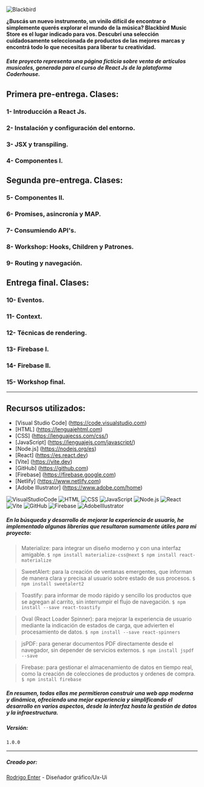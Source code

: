 ![Blackbird](https://iili.io/2a6xRnI.png "Blackbird Music Store")

**¿Buscás un nuevo instrumento, un vinilo difícil de encontrar o simplemente querés explorar el mundo de la música? Blackbird Music Store es el lugar indicado para vos. Descubrí una selección cuidadosamente seleccionada de productos de las mejores marcas y encontrá todo lo que necesitas para liberar tu creatividad.**

###### **Este proyecto representa una página _ficticia_ sobre venta de artículos musicales, generada para el curso de React Js de la plataforma Coderhouse.**

## Primera pre-entrega. Clases:

### 1- Introducción a React Js.

### 2- Instalación y configuración del entorno.

### 3- JSX y transpiling.

### 4- Componentes I.

## Segunda pre-entrega. Clases:

### 5- Componentes II.

### 6- Promises, asincronía y MAP.

### 7- Consumiendo API's.

### 8- Workshop: Hooks, Children y Patrones.

### 9- Routing y navegación.

## Entrega final. Clases:

### 10- Eventos.

### 11- Context.

### 12- Técnicas de rendering.

### 13- Firebase I.

### 14-  Firebase II.

### 15- Workshop final.

-------------------------
## Recursos utilizados:

- [Visual Studio Code] (https://code.visualstudio.com)
- [HTML] (https://lenguajehtml.com)
- [CSS] (https://lenguajecss.com/css/)
- [JavaScript] (https://lenguajejs.com/javascript/)
- [Node.js] (https://nodejs.org/es)
- [React] (https://es.react.dev)
- [Vite] (https://vite.dev)
- [GitHub] (https://github.com)
- [Firebase] (https://firebase.google.com)
- [Netlify] (https://www.netlify.com)
- [Adobe Illustrator] (https://www.adobe.com/home)

![VisualStudioCode](https://img.icons8.com/color/96/000000/visual-studio-code-2019.png)
![HTML](https://img.icons8.com/color/96/000000/html-5.png)
![CSS](https://img.icons8.com/color/96/000000/css3.png)
![JavaScript](https://img.icons8.com/color/96/000000/javascript.png)
![Node.js](https://img.icons8.com/color/96/nodejs.png)
![React](https://img.icons8.com/color/96//00000/react-native.png)
![Vite](https://img.icons8.com/fluency/96/vite.png)
![GitHub](https://img.icons8.com/windows/96/github.png)
![Firebase](https://iili.io/20qR5GV.png)
![AdobeIllustrator](https://img.icons8.com/color/96/000000/adobe-illustrator.png)


##### En la búsqueda y desarrollo de mejorar la experiencia de usuario, he implementado algunas librerías que resultaron sumamente útiles para mi proyecto:

> Materialize: para  integrar un diseño moderno y con una interfaz amigable.
`$ npm install materialize-css@next`
`$ npm install react-materialize`

> SweetAlert: para la creación de ventanas emergentes, que informan de manera clara y precisa al usuario sobre estado de sus procesos.
`$ npm install sweetalert2`

> Toastify: para informar de modo rápido y sencillo los productos que se agregan al carrito, sin interrumpir el flujo de navegación.
`$ npm install --save react-toastify`

> Oval (React Loader Spinner): para mejorar la experiencia de usuario mediante la indicación de estados de carga, que advierten el procesamiento de datos.
`$ npm install --save react-spinners`

> jsPDF: para generar documentos PDF directamente desde el navegador, sin depender de servicios externos.
`$ npm install jspdf --save`

> Firebase: para gestionar el almacenamiento de datos en tiempo real, como la creación de colecciones de productos y ordenes de compra.
`$ npm install firebase`

##### En resumen, todas ellas me permitieron construir una web app moderna y dinámica, ofreciendo una mejor experiencia y simplificando el desarrollo en varios aspectos, desde la interfaz hasta la gestión de datos y la infraestructura.

##### Versión:

```sh
1.0.0
```
-------------------------

##### Creado por:

[Rodrigo Enter](https://github.com/rodrigoenter) - Diseñador gráfico/Ux-Ui